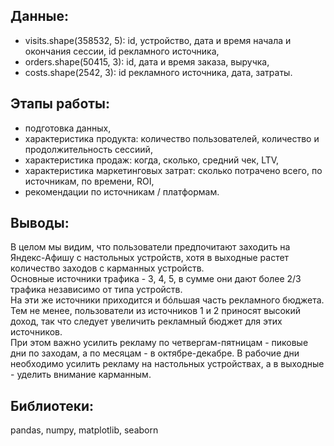 ## Данные: 
- visits.shape(358532, 5): id, устройство, дата и время начала и окончания сессии, id рекламного источника,  
- orders.shape(50415, 3): id, дата и время заказа, выручка,   
- costs.shape(2542, 3): id рекламного источника, дата, затраты.


## Этапы работы:
- подготовка данных,  
- характеристика продукта: количество пользователей, количество и продолжительность сессиий,   
- характеристика продаж: когда, сколько, средний чек, LTV,
- характеристика маркетинговых затрат: сколько потрачено всего, по источникам, по времени, ROI,  
- рекомендации по источникам / платформам.

## Выводы:
В целом мы видим, что пользователи предпочитают заходить на Яндекс-Афишу с настольных устройств, хотя в выходные растет количество заходов с карманных устройств.  
Основные источники трафика - 3, 4, 5, в сумме они дают более 2/3 трафика независимо от типа устройств.  
На эти же источники приходится и бóльшая часть рекламного бюджета. Тем не менее, пользователи из источников 1 и 2 приносят высокий доход, так что следует увеличить рекламный бюджет для этих источников.  
При этом важно усилить рекламу по четвергам-пятницам - пиковые дни по заходам, а по месяцам - в октябре-декабре. В рабочие дни необходимо усилить рекламу на настольных устройствах, а в выходные - уделить внимание карманным.

## Библиотеки:
pandas, numpy, matplotlib, seaborn  

